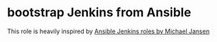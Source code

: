
# bootstrap Jenkins from Ansible

This role is heavily inspired by [Ansible Jenkins roles by Michael Jansen][1]

[1]: https://github.com/jansenm/ansible-jenkins-roles